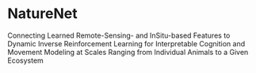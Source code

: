 # NatureNet
Connecting Learned Remote-Sensing- and InSitu-based Features to Dynamic Inverse Reinforcement Learning for Interpretable Cognition and Movement Modeling at Scales Ranging from Individual Animals to a Given Ecosystem
